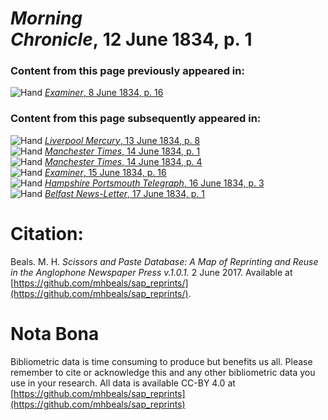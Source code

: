 # *Morning Chronicle*, 12 June 1834, p. 1  
  
### Content from this page previously appeared in:  
![Hand](http://scissorsandpaste.net/wp-content/uploads/2017/06/smallhandpointer.png) [*Examiner*, 8 June 1834, p. 16](https://mhbeals.github.io/sap_html/Examiner/Examiner-8-June-1834-p-16)  
  
### Content from this page subsequently appeared in:  
![Hand](http://scissorsandpaste.net/wp-content/uploads/2017/06/smallhandpointer.png) [*Liverpool Mercury*, 13 June 1834, p. 8](https://mhbeals.github.io/sap_html/Liverpool-Mercury/Liverpool-Mercury-13-June-1834-p-8)  
![Hand](http://scissorsandpaste.net/wp-content/uploads/2017/06/smallhandpointer.png) [*Manchester Times*, 14 June 1834, p. 1](https://mhbeals.github.io/sap_html/Manchester-Times/Manchester-Times-14-June-1834-p-1)  
![Hand](http://scissorsandpaste.net/wp-content/uploads/2017/06/smallhandpointer.png) [*Manchester Times*, 14 June 1834, p. 4](https://mhbeals.github.io/sap_html/Manchester-Times/Manchester-Times-14-June-1834-p-4)  
![Hand](http://scissorsandpaste.net/wp-content/uploads/2017/06/smallhandpointer.png) [*Examiner*, 15 June 1834, p. 16](https://mhbeals.github.io/sap_html/Examiner/Examiner-15-June-1834-p-16)  
![Hand](http://scissorsandpaste.net/wp-content/uploads/2017/06/smallhandpointer.png) [*Hampshire Portsmouth Telegraph*, 16 June 1834, p. 3](https://mhbeals.github.io/sap_html/Hampshire-Portsmouth-Telegraph/Hampshire-Portsmouth-Telegraph-16-June-1834-p-3)  
![Hand](http://scissorsandpaste.net/wp-content/uploads/2017/06/smallhandpointer.png) [*Belfast News-Letter*, 17 June 1834, p. 1](https://mhbeals.github.io/sap_html/Belfast-News-Letter/Belfast-News-Letter-17-June-1834-p-1)  


# Citation: 

Beals. M. H. *Scissors and Paste Database: A Map of Reprinting and Reuse in the Anglophone Newspaper Press v.1.0.1.* 2 June 2017. Available at [https://github.com/mhbeals/sap_reprints/](https://github.com/mhbeals/sap_reprints/). 

# Nota Bona

Bibliometric data is time consuming to produce but benefits us all. Please remember to cite or acknowledge this and any other bibliometric data you use in your research. All data is available CC-BY 4.0 at [https://github.com/mhbeals/sap_reprints](https://github.com/mhbeals/sap_reprints)